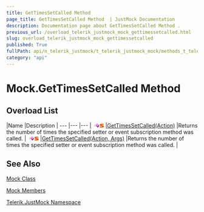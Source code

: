 ```yaml
---
title: GetTimesSetCalled Method 
page_title: GetTimesSetCalled Method  | JustMock Documentation
description: Documentation page about GetTimesSetCalled Method .
previous_url: /overload_telerik_justmock_mock_gettimessetcalled.html
slug: overload_telerik_justmock_mock_gettimessetcalled
published: True
fullPath: api/n_telerik_justmock/t_telerik_justmock_mock/methods_t_telerik_justmock_mock/overload_telerik_justmock_mock_gettimessetcalled/overload_telerik_justmock_mock_gettimessetcalled
category: "api"
---
```


# Mock.GetTimesSetCalled Method



## Overload List



 |Name |Description |
--- |--- |--- |
![Public method](/icons/pubmethod.gif)![Static member](/icons/static.gif) |[GetTimesSetCalled(Action)](m_telerik_justmock_mock_gettimessetcalled) |Returns the number of times the specified setter or event subscription method was called. |
![Public method](/icons/pubmethod.gif)![Static member](/icons/static.gif) |[GetTimesSetCalled(Action, Args)](m_telerik_justmock_mock_gettimessetcalled_1) |Returns the number of times the specified setter or event subscription method was called. |


## See Also



 [Mock Class](t_telerik_justmock_mock) 

 [Mock Members](allmembers_t_telerik_justmock_mock) 

 [Telerik.JustMock Namespace](n_telerik_justmock) 



